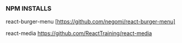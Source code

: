 ### NPM INSTALLS

react-burger-menu [https://github.com/negomi/react-burger-menu]

react-media https://github.com/ReactTraining/react-media